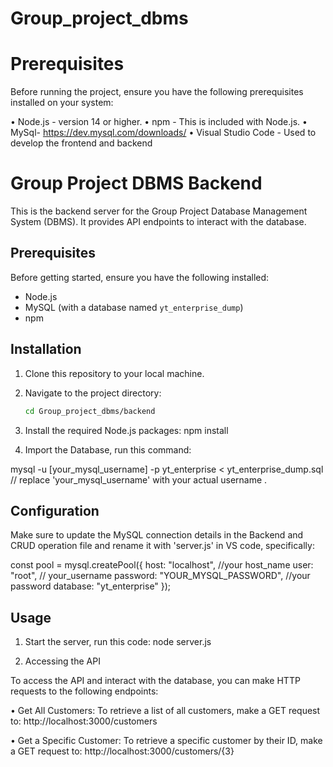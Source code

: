 # Group_project_dbms

# Prerequisites
Before running the project, ensure you have the following prerequisites installed on your system:

•	Node.js - version 14 or higher.
•	npm - This is included with Node.js.
•	MySql- https://dev.mysql.com/downloads/
•	Visual Studio Code - Used to develop the frontend and backend


# Group Project DBMS Backend

This is the backend server for the Group Project Database Management System (DBMS). It provides API endpoints to interact with the database.

## Prerequisites

Before getting started, ensure you have the following installed:

- Node.js
- MySQL (with a database named `yt_enterprise_dump`)
- npm

## Installation

1. Clone this repository to your local machine.

2. Navigate to the project directory:

   ```bash
   cd Group_project_dbms/backend
3. Install the required Node.js packages: npm install
4. Import the Database, run this command:

mysql -u [your_mysql_username] -p yt_enterprise < yt_enterprise_dump.sql // replace 'your_mysql_username' with your actual username .

## Configuration

Make sure to update the MySQL connection details in the Backend and CRUD operation file and rename it with 'server.js' in VS code, specifically:

const pool = mysql.createPool({
    host: "localhost", //your host_name
    user: "root", // your_username
    password: "YOUR_MYSQL_PASSWORD", //your password
    database: "yt_enterprise"
});

## Usage


1. Start the server, run this code:
   node server.js

2. Accessing the API

To access the API and interact with the database, you can make HTTP requests to the following endpoints:

•	Get All Customers:
To retrieve a list of all customers, make a GET request to:
http://localhost:3000/customers

•	Get a Specific Customer:
To retrieve a specific customer by their ID, make a GET request to:
http://localhost:3000/customers/{3}



























